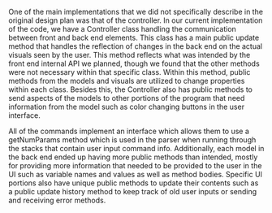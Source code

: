 One of the main implementations that we did not specifically describe in the original design plan was that of the controller.
In our current implementation of the code, we have a Controller class handling the communication between front and back end 
elements. This class has a main public update method that handles the reflection of changes in the back end on the 
actual visuals seen by the user. This method reflects what was intended by the front end internal API we planned, though 
we found that the other methods were not necessary within that specific class. Within this method, public methods from the models and visuals are utilized to change properties
within each class. Besides this, the Controller also has public methods to send aspects of the models to other portions of the 
program that need information from the model such as color changing buttons in the user interface. 

All of the commands implement an interface which allows them to use a getNumParams method which is used in the parser when
running through the stacks that contain user input command info. Additionally, each model in the back end ended up having more
public methods than intended, mostly for providing more information that needed to be provided to the user in the UI such as 
variable names and values as well as method bodies. Specific UI portions also have unique public methods to update their contents
such as a public update history method to keep track of old user inputs or sending and receiving error methods.